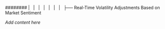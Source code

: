 ######## |   |   |   |   |   |   |   ├── Real-Time Volatility Adjustments Based on Market Sentiment

*Add content here*